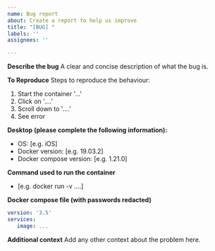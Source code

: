 ```yaml
---
name: Bug report
about: Create a report to help us improve
title: "[BUG] "
labels: ''
assignees: ''

---
```


**Describe the bug**
A clear and concise description of what the bug is.

**To Reproduce**
Steps to reproduce the behaviour:
1. Start the container '...'
2. Click on '....'
3. Scroll down to '....'
4. See error

**Desktop (please complete the following information):**
 - OS: [e.g. iOS]
 - Docker version: [e.g. 19.03.2]
 - Docker compose version: [e.g. 1.21.0]

**Command used to run the container**
 - [e.g. docker run -v ....]

**Docker compose file (with passwords redacted)**

```yaml
version: '3.5'
services:
   image: ...
```

**Additional context**
Add any other context about the problem here.
